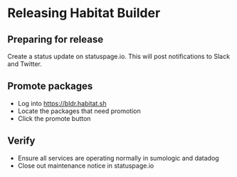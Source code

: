 # Releasing Habitat Builder

## Preparing for release

Create a status update on statuspage.io. This will post notifications to Slack and Twitter.

## Promote packages

* Log into https://bldr.habitat.sh
* Locate the packages that need promotion
* Click the promote button

## Verify

* Ensure all services are operating normally in sumologic and datadog
* Close out maintenance notice in statuspage.io
